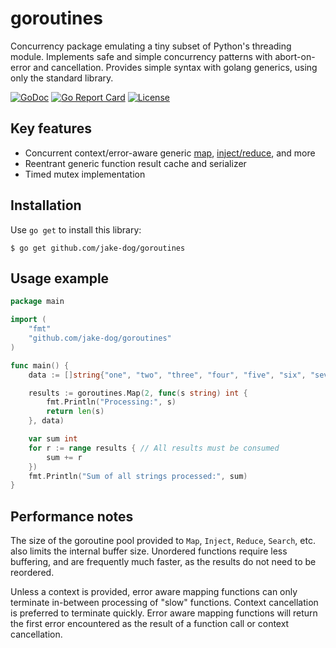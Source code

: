 # goroutines

Concurrency package emulating a tiny subset of Python's threading module. Implements safe and simple concurrency patterns with abort-on-error and cancellation. Provides simple syntax with golang generics, using only the standard library.

[![GoDoc](https://pkg.go.dev/badge/github.com/jake-dog/goroutines)](https://pkg.go.dev/github.com/jake-dog/goroutines)
[![Go Report Card](https://goreportcard.com/badge/github.com/jake-dog/goroutines)](https://goreportcard.com/report/github.com/jake-dog/goroutines)
[![License](https://img.shields.io/badge/License-MIT-blue.svg)](https://github.com/jake-dog/goroutines/blob/master/LICENSE)

## Key features

* Concurrent context/error-aware generic [map](https://en.wikipedia.org/wiki/Map_(higher-order_function)), [inject/reduce](https://en.wikipedia.org/wiki/Fold_(higher-order_function)), and more
* Reentrant generic function result cache and serializer
* Timed mutex implementation

## Installation

Use `go get` to install this library:
```
$ go get github.com/jake-dog/goroutines
```

## Usage example

```go
package main

import (
	"fmt"
	"github.com/jake-dog/goroutines"
)

func main() {
	data := []string{"one", "two", "three", "four", "five", "six", "seven"}

	results := goroutines.Map(2, func(s string) int {
		fmt.Println("Processing:", s)
		return len(s)
	}, data)

	var sum int
	for r := range results { // All results must be consumed
		sum += r
	})
	fmt.Println("Sum of all strings processed:", sum)
}
```

## Performance notes

The size of the goroutine pool provided to `Map`, `Inject`, `Reduce`, `Search`, etc. also limits the internal buffer size. Unordered functions require less buffering, and are frequently much faster, as the results do not need to be reordered.

Unless a context is provided, error aware mapping functions can only terminate in-between processing of "slow" functions.  Context cancellation is preferred to terminate quickly.  Error aware mapping functions will return the first error encountered as the result of a function call or context cancellation.
